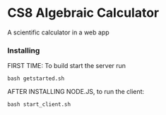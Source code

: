 # CS8 Algebraic Calculator

A scientific calculator in a web app

### Installing

FIRST TIME: To build start the server run

```
bash getstarted.sh

```
AFTER INSTALLING NODE.JS, to run the client: 
```
bash start_client.sh
```
